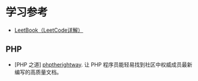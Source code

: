 # 学习参考
* [LeetBook（LeetCode详解）][leetbook]

## PHP
* [PHP 之道] [phptherightway]. 让 PHP 程序员能轻易找到社区中权威成员最新编写的高质量文档。




[leetbook]: https://www.gitbook.com/book/hk029/leetbook/details 
[phptherightway]: http://www.phptherightway.com
